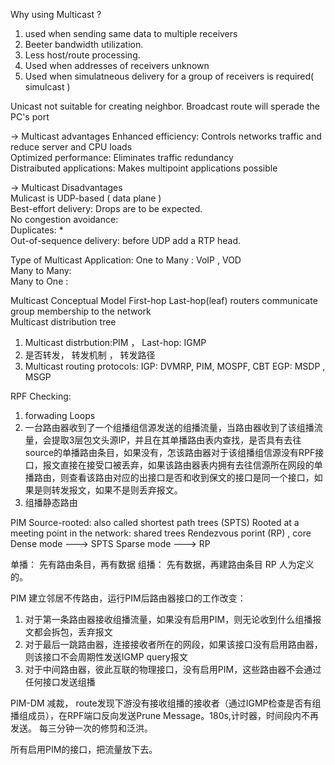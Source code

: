 Why using Multicast ?  
1. used when sending same data to multiple receivers  
2. Beeter bandwidth utilization.  
3. Less host/route processing.  
4. Used when addresses of receivers unknown  
5. Used when simulatneous delivery for a group of receivers is required( simulcast )  

Unicast not suitable for creating neighbor.
Broadcast route will sperade the PC's port

-> Multicast advantages
Enhanced efficiency: Controls networks traffic and reduce server and CPU loads  
Optimized performance: Eliminates traffic redundancy  
Distraibuted applications: Makes multipoint applications possible  

-> Multicast Disadvantages  
Mulicast is UDP-based  ( data plane )  
Best-effort delivery: Drops are to be expected.  
No congestion avoidance:  
Duplicates: *   
Out-of-sequence delivery: before UDP add a RTP head.   

Type of Multicast Application:
One to Many : VoIP , VOD   
Many to Many:   
Many to One :  

Multicast Conceptual Model
First-hop
Last-hop(leaf) routers communicate group membership to the network  
Multicast distribution tree  
1. Multicast distrbution:PIM  ， Last-hop: IGMP   
2. 是否转发， 转发机制 ， 转发路径
3. Multicast routing protocols:   IGP:  DVMRP, PIM, MOSPF, CBT
                                  EGP:  MSDP , MSGP  

RPF Checking:
1. forwading Loops
2. 一台路由器收到了一个组播组信源发送的组播流量，当路由器收到了该组播流量，会提取3层包文头源IP，并且在其单播路由表内查找，是否具有去往source的单播路由条目，如果没有，怎该路由器对于该组播组信源没有RPF接口，报文直接在接受口被丢弃，如果该路由器表内拥有去往信源所在网段的单播路由，则查看该路由对应的出接口是否和收到保文的接口是同一个接口，如果是则转发报文，如果不是则丢弃报文。
3. 组播静态路由

PIM
Source-rooted: also called shortest path trees (SPTS)
Rooted at a meeting point in the network: shared trees
   Rendezvous porint (RP)  , core
Dense mode  ---> SPTS
Sparse mode ---> RP

单播： 先有路由条目，再有数据
组播： 先有数据，再建路由条目
RP 人为定义的。

PIM 建立邻居不传路由，运行PIM后路由器接口的工作改变：
1. 对于第一条路由器接收组播流量，如果没有启用PIM，则无论收到什么组播报文都会拆包，丢弃报文
2. 对于最后一跳路由器，连接接收者所在的网段，如果该接口没有启用路由器，则该接口不会周期性发送IGMP query报文
3. 对于中间路由器，彼此互联的物理接口，没有启用PIM，这些路由器不会通过任何接口发送组播

PIM-DM 减裁， route发现下游没有接收组播的接收者（通过IGMP检查是否有组播组成员），在RPF端口反向发送Prune Message。180s,计时器，时间段内不再发送。
       每三分钟一次的修剪和泛洪。

所有启用PIM的接口，把流量放下去。
